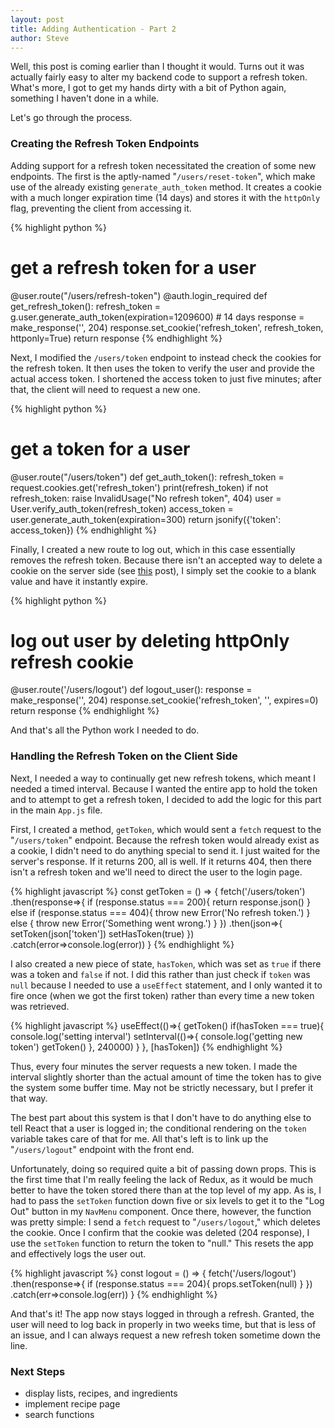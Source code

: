 ```yaml
---
layout: post
title: Adding Authentication - Part 2
author: Steve
---
```


Well, this post is coming earlier than I thought it would. Turns out it was actually fairly easy to alter my backend code to support a refresh token. What's more, I got to get my hands dirty with a bit of Python again, something I haven't done in a while.

Let's go through the process.

### Creating the Refresh Token Endpoints

Adding support for a refresh token necessitated the creation of some new endpoints. The first is the aptly-named "`/users/reset-token`", which make use of the already existing `generate_auth_token` method. It creates a cookie with a much longer expiration time (14 days) and stores it with the `httpOnly` flag, preventing the client from accessing it.

{% highlight python %}
# get a refresh token for a user
@user.route("/users/refresh-token")
@auth.login_required
def get_refresh_token():
    refresh_token = g.user.generate_auth_token(expiration=1209600)  # 14 days
    response = make_response('', 204)
    response.set_cookie('refresh_token', refresh_token, httponly=True)
    return response
{% endhighlight %}

Next, I modified the `/users/token` endpoint to instead check the cookies for the refresh token. It then uses the token to verify the user and provide the actual access token. I shortened the access token to just five minutes; after that, the client will need to request a new one.

{% highlight python %}
# get a token for a user
@user.route("/users/token")
def get_auth_token():
    refresh_token = request.cookies.get('refresh_token')
    print(refresh_token)
    if not refresh_token:
        raise InvalidUsage("No refresh token", 404)
    user = User.verify_auth_token(refresh_token)
    access_token = user.generate_auth_token(expiration=300)
    return jsonify({'token': access_token})
{% endhighlight %}

Finally, I created a new route to log out, which in this case essentially removes the refresh token. Because there isn't an accepted way to delete a cookie on the server side (see [this](https://stackoverflow.com/questions/14386304/flask-how-to-remove-cookies) post), I simply set the cookie to a blank value and have it instantly expire.

{% highlight python %}
# log out user by deleting httpOnly refresh cookie
@user.route('/users/logout')
def logout_user():
    response = make_response('', 204)
    response.set_cookie('refresh_token', '', expires=0)
    return response
{% endhighlight %}

And that's all the Python work I needed to do.

### Handling the Refresh Token on the Client Side

Next, I needed a way to continually get new refresh tokens, which meant I needed a timed interval. Because I wanted the entire app to hold the token and to attempt to get a refresh token, I decided to add the logic for this part in the main `App.js` file.

First, I created a method, `getToken`, which would sent a `fetch` request to the "`/users/token`" endpoint. Because the refresh token would already exist as a cookie, I didn't need to do anything special to send it. I just waited for the server's response. If it returns 200, all is well. If it returns 404, then there isn't a refresh token and we'll need to direct the user to the login page.

{% highlight javascript %}
const getToken = () => {
  fetch('/users/token')
  .then(response=>{
    if (response.status === 200){
      return response.json()
    } else if (response.status === 404){
      throw new Error('No refresh token.')
    } else {
      throw new Error('Something went wrong.')
    }
  })
  .then(json=>{
    setToken(json['token'])
    setHasToken(true)
  })
  .catch(error=>console.log(error))
}
{% endhighlight %}

I also created a new piece of state, `hasToken`, which was set as `true` if there was a token and `false` if not. I did this rather than just check if `token` was `null` because I needed to use a `useEffect` statement, and I only wanted it to fire once (when we got the first token) rather than every time a new token was retrieved.

{% highlight javascript %}
useEffect(()=>{
  getToken()
  if(hasToken === true){
    console.log('setting interval')
    setInterval(()=>{
      console.log('getting new token')
      getToken()
    }, 240000)
  }
}, [hasToken])
{% endhighlight %}

Thus, every four minutes the server requests a new token. I made the interval slightly shorter than the actual amount of time the token has to give the system some buffer time. May not be strictly necessary, but I prefer it that way.

The best part about this system is that I don't have to do anything else to tell React that a user is logged in; the conditional rendering on the `token` variable takes care of that for me. All that's left is to link up the "`/users/logout`" endpoint with the front end.

Unfortunately, doing so required quite a bit of passing down props. This is the first time that I'm really feeling the lack of Redux, as it would be much better to have the token stored there than at the top level of my app. As is, I had to pass the `setToken` function down five or six levels to get it to the "Log Out" button in my `NavMenu` component. Once there, however, the function was pretty simple: I send a `fetch` request to "`/users/logout`," which deletes the cookie. Once I confirm that the cookie was deleted (204 response), I use the `setToken` function to return the token to "null." This resets the app and effectively logs the user out.

{% highlight javascript %}
const logout = () => {
  fetch('/users/logout')
  .then(response=>{
    if (response.status === 204){
      props.setToken(null)
    }
  })
  .catch(err=>console.log(err))
}
{% endhighlight %}

And that's it! The app now stays logged in through a refresh. Granted, the user will need to log back in properly in two weeks time, but that is less of an issue, and I can always request a new refresh token sometime down the line.

### Next Steps
- display lists, recipes, and ingredients
- implement recipe page
- search functions 
